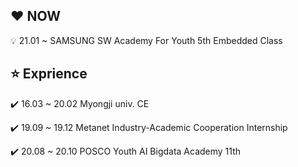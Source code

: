 ## :heart: NOW
:bulb: 21.01 ~ SAMSUNG SW Academy For Youth 5th Embedded Class

## :star: Exprience
:heavy_check_mark: 16.03 ~ 20.02 Myongji univ. CE

:heavy_check_mark: 19.09 ~ 19.12 Metanet Industry-Academic Cooperation Internship

:heavy_check_mark: 20.08 ~ 20.10 POSCO Youth AI Bigdata Academy 11th

<!--## :telephone_receiver: CONTACT
[![Naver Badge](https://img.shields.io/badge/Naver-03C75A?style=flat-square&logo=Naver&logoColor=white&link=mailto:hureari@naver.com)](mailto:hureari@naver.com)
-->
